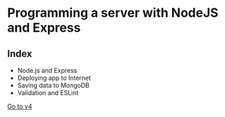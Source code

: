 # Programming a server with NodeJS and Express

## Index
- Node.js and Express
- Deploying app to Internet
- Saving data to MongoDB
- Validation and ESLint

[Go to v4](./v4)
